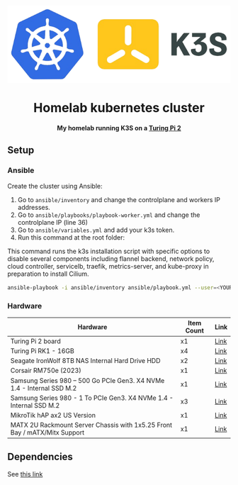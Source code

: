 <div align="center">

<img src="docs/pictures/k8s_logo.png" style="background-color: transparent; display: block; margin: 0 auto;" alt="kubernetes"/>

# Homelab kubernetes cluster

#### My homelab running K3S on a [Turing Pi 2](https://turingpi.com/product/turing-pi-2/)

</div>

## Setup

### Ansible

Create the cluster using Ansible:

1. Go to `ansible/inventory` and change the controlplane and workers IP addresses.
2. Go to `ansible/playbooks/playbook-worker.yml` and change the controlplane IP (line 36)
3. Go to `ansible/variables.yml` and add your k3s token.
4. Run this command at the root folder:

This command runs the k3s installation script with specific options to disable several components including flannel backend, network policy, cloud controller, servicelb, traefik, metrics-server, and kube-proxy in preparation to install Cilium.

```bash
ansible-playbook -i ansible/inventory ansible/playbook.yml --user=<YOUR-USER> --ask-pass -vvv
```

### Hardware

| Hardware    | Item Count | Link |
| -------- | ------- | ------- |
| Turing Pi 2 board | x1 | [Link](https://turingpi.com/product/turing-pi-2/) |
| Turing Pi RK1 - 16GB | x4 | [Link](https://turingpi.com/product/turing-rk1/?attribute_ram=16+GB) |
| Seagate IronWolf 8TB NAS Internal Hard Drive HDD | x2 | [Link](https://www.amazon.ca/dp/B084ZV4DXB?psc=1&ref=ppx_yo2ov_dt_b_product_details) |
| Corsair RM750e (2023) | x1 | [Link](https://www.amazon.ca/dp/B0BYR1BXC6?psc=1&ref=ppx_yo2ov_dt_b_product_details) |
| Samsung Series 980 – 500 Go PCIe Gen3. X4 NVMe 1.4 - Internal SSD M.2 | x1 | [Link](https://www.amazon.ca/dp/B08V7GT6F3?psc=1&ref=ppx_yo2ov_dt_b_product_details) |
| Samsung Series 980 - 1 To PCIe Gen3. X4 NVMe 1.4 - Internal SSD M.2 | x3 | [Link](https://www.amazon.ca/dp/B08V83JZH4?ref=ppx_yo2ov_dt_b_product_details&th=1) |
| MikroTik hAP ax2 US Version | x1 | [Link](https://mikrotik.com/product/hap_ax2) |
| MATX 2U Rackmount Server Chassis with 1x5.25 Front Bay / mATX/Mitx Support | x1 | [Link](https://www.amazon.ca/dp/B0B5CBW962?psc=1&ref=ppx_yo2ov_dt_b_product_details) |

## Dependencies

See [this link](https://github.com/ThomasCardin/homelab/issues/1)